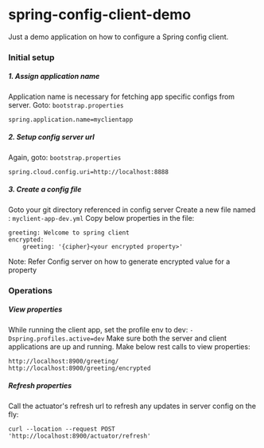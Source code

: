 # spring-config-client-demo
Just a demo application on how to configure a Spring config client.

### Initial setup
##### 1. Assign application name
Application name is necessary for fetching app specific configs from server. Goto: ```bootstrap.properties```
```
spring.application.name=myclientapp
```
##### 2. Setup config server url
Again, goto: ```bootstrap.properties```
```
spring.cloud.config.uri=http://localhost:8888
```
##### 3. Create a config file
Goto your git directory referenced in config server 
Create a new file named : ```myclient-app-dev.yml```
Copy below properties in the file:
```
greeting: Welcome to spring client
encrypted:
    greeting: '{cipher}<your encrypted property>'
```
Note: Refer Config server on how to generate encrypted value for a property

### Operations
##### View properties
While running the client app, set the profile env to dev: ```-Dspring.profiles.active=dev```
Make sure both the server and client applications are up and running.
Make below rest calls to view properties:
```
http://localhost:8900/greeting/
http://localhost:8900/greeting/encrypted
```
##### Refresh properties
Call the actuator's refresh url to refresh any updates in server config on the fly:
```
curl --location --request POST 'http://localhost:8900/actuator/refresh'
```
